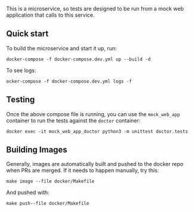 This is a microservice, so tests are designed to be run from a mock web
application that calls to this service.  

## Quick start

To build the microservice and start it up, run:

    docker-compose -f docker-compose.dev.yml up --build -d

To see logs:

    ocker-compose -f docker-compose.dev.yml logs -f


## Testing

Once the above compose file is running, you can use the `mock_web_app`
container to run the tests against the `doctor` container:

    docker exec -it mock_web_app_doctor python3 -m unittest doctor.tests


## Building Images

Generally, images are automatically built and pushed to the docker repo when
PRs are merged. If it needs to happen manually, try this:

`make image --file docker/Makefile`

And pushed with:

`make push--file docker/Makefile`
